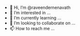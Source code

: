- 👋 Hi, I’m @raveendernenavath
- 👀 I’m interested in ...
- 🌱 I’m currently learning ...
- 💞️ I’m looking to collaborate on ...
- 📫 How to reach me ...

<!---
raveendernenavath/raveendernenavath is a ✨ special ✨ repository because its `README.md` (this file) appears on your GitHub profile.
You can click the Preview link to take a look at your changes.
--->
